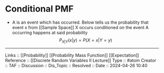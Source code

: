 # Conditional PMF

- A is an event which has occurred. Below tells us the probability that event x from [[Sample Space]] X occurs conditioned on the event A occurring happens at said probability
$$
P_{X|Y}(x|y) = P(X=x|Y=y)
$$

---
Links :: [[Probability]] [[Probability Mass Function]] [[Expectation]]
Reference :: [[Discrete Random Variables II Lecture]]
Type :: #atom
Creator ::
TAF ::
Discussion ::
Dis_Topic :: 
Resolved ::
Date :: 2024-04-26 10:40
